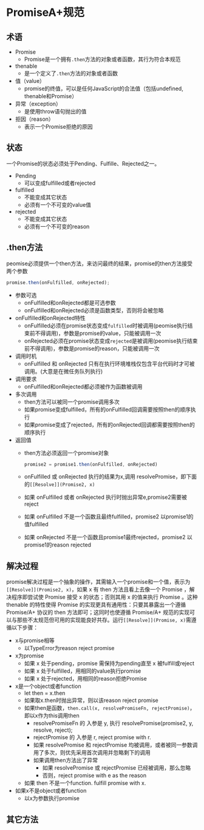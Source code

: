 # PromiseA+规范

## 术语
- Promise
  - Promise是一个拥有`.then`方法的对象或者函数，其行为符合本规范
- thenable
  - 是一个定义了`.then`方法的对象或者函数
- 值（value）
  - promise的终值，可以是任何JavaScript的合法值（包括undefined, thenable和Promise）
- 异常（exception）
  - 是使用throw语句抛出的值
- 拒因（reason）
  - 表示一个Promise拒绝的原因

## 状态
一个Promise的状态必须处于Pending、Fulfille、Rejected之一。
- Pending
  - 可以变成fulfilled或者rejected
- fulfilled
  - 不能变成其它状态
  - 必须有一个不可变的value值
- rejected
  - 不能变成其它状态
  - 必须有一个不可变的reason

## .then方法

peomise必须提供一个then方法，来访问最终的结果，promise的then方法接受两个参数
```js
promise.then(onFulfilled, onRejected);
```
- 参数可选
  - onFulfilled和onRejected都是可选参数
  - onFulfilled和onRejected必须是函数类型，否则将会被忽略
- onFulfilled和onRejected特性
  - onFulfilled必须在promise状态变成`fulfilled`时被调用(peomise执行结束前不得调用)，参数是promise的value，只能被调用一次
  - onRejected必须在promise状态变成`rejected`是被调用(peomise执行结束前不得调用)，参数是promise的reason，只能被调用一次
- 调用时机
  - onFulfilled 和 onRejected 只有在执行环境堆栈仅包含平台代码时才可被调用。(大意是在微任务队列执行)
- 调用要求
  - onFulfilled和onRejected都必须被作为函数被调用
- 多次调用
  - then方法可以被同一个promise调用多次
  - 如果promise变成fulfilled，所有的onFulfilled回调需要按照then的顺序执行
  - 如果promise变成了rejected，所有的onRejected回调都需要按照then的顺序执行
- 返回值
  - then方法必须返回一个promise对象
  
    ```js
    promise2 = promise1.then(onFulfilled, onRejected)
    ```
  - onFulfilled 或 onRejected 执行的结果为x,调用 resolvePromise，即下面的`[[Resolve]](Promise2, x)`
  - 如果 onFulfilled 或者 onRejected 执行时抛出异常e,promise2需要被reject
  - 如果 onFulfilled 不是一个函数且最终fulfilled，promise2 以promise1的值fulfilled
  - 如果 onRejected 不是一个函数且promise1最终rejected，promise2 以promise1的reason rejected

## 解决过程

promise解决过程是一个抽象的操作，其需输入一个promise和一个值，表示为`[[Resolve]](Promise2, x)`，如果 x 有 then 方法且看上去像一个 Promise ，解决程序即尝试使 Promise 接受 x 的状态；否则其用 x 的值来执行 Promise 。这种 thenable 的特性使得 Promise 的实现更具有通用性：只要其暴露出一个遵循 Promise/A+ 协议的 then 方法即可；这同时也使遵循 Promise/A+ 规范的实现可以与那些不太规范但可用的实现能良好共存。运行`[[Resolve]](Promise, x)`需遵循以下步骤：

- x与promise相等
  - 以TypeError为reason reject promise
- x为promise
  - 如果 x 处于pending，promise 需保持为pending直至 x 被fulfill或reject
  - 如果 x 处于fulfilled，用相同的value执行promise
  - 如果 x 处于rejected，用相同的reason拒绝Promise
- x是一个object或者function
  - let then = x.then
  - 如果取x.then时抛出异常，则以该reason reject promise
  - 如果then是函数，`then.call(x, resolvePromiseFn, rejectPromise)`，即以x作为this调用then
    - resolvePromiseFn 的 入参是 y, 执行 resolvePromise(promise2, y, resolve, reject);
    - rejectPromise 的 入参是 r, reject promise with r.
    - 如果 resolvePromise 和 rejectPromise 均被调用，或者被同一参数调用了多次，则优先采用首次调用并忽略剩下的调用
    - 如果调用then方法出了异常
      - 如果 resolvePromise 或 rejectPromise 已经被调用，那么忽略
      - 否则，reject promise with e as the reason
  - 如果 then 不是一个function. fulfill promise with x.
- 如果x不是object或者function
  - 以x为参数执行promise

## 其它方法